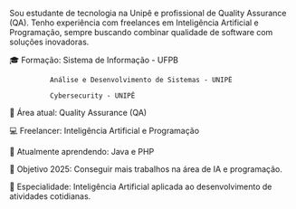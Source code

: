 Sou estudante de tecnologia na Unipê e profissional de Quality Assurance (QA). Tenho experiência com freelances em Inteligência Artificial e Programação, sempre buscando combinar qualidade de software com soluções inovadoras. 

🎓 Formação:  Sistema de Informação - UFPB 

              Análise e Desenvolvimento de Sistemas - UNIPÊ

              Cybersecurity - UNIPÊ

💼 Área atual: Quality Assurance (QA)

💻 Freelancer: Inteligência Artificial e Programação

🌱 Atualmente aprendendo: Java e PHP

🎯 Objetivo 2025: Conseguir mais trabalhos na área de IA e programação.

🤖 Especialidade: Inteligência Artificial aplicada ao desenvolvimento de atividades cotidianas. 
